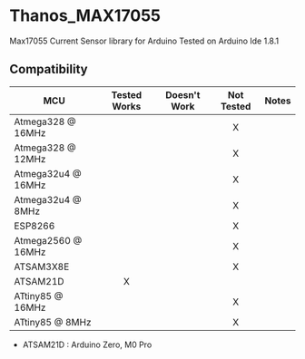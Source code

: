 Thanos_MAX17055
===============

Max17055 Current Sensor library for Arduino
Tested on Arduino Ide 1.8.1

 

<!-- START COMPATIBILITY TABLE -->

## Compatibility

MCU               | Tested Works | Doesn't Work | Not Tested  | Notes
----------------- | :----------: | :----------: | :---------: | -----
Atmega328 @ 16MHz |              |             |     X      | 
Atmega328 @ 12MHz |              |             |     X      | 
Atmega32u4 @ 16MHz |              |             |     X      | 
Atmega32u4 @ 8MHz |              |             |     X      | 
ESP8266           |              |             |     X      | 
Atmega2560 @ 16MHz |              |             |     X      | 
ATSAM3X8E         |              |             |      X       | 
ATSAM21D          |      X       |             |            | 
ATtiny85 @ 16MHz  |             |             |     X       | 
ATtiny85 @ 8MHz   |             |             |     X       | 

  * ATSAM21D : Arduino Zero, M0 Pro
  

<!-- END COMPATIBILITY TABLE -->
